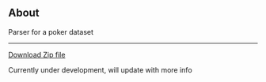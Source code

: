 ## About

Parser for a poker dataset

***

[Download Zip file]()

Currently under development, will update with more info
